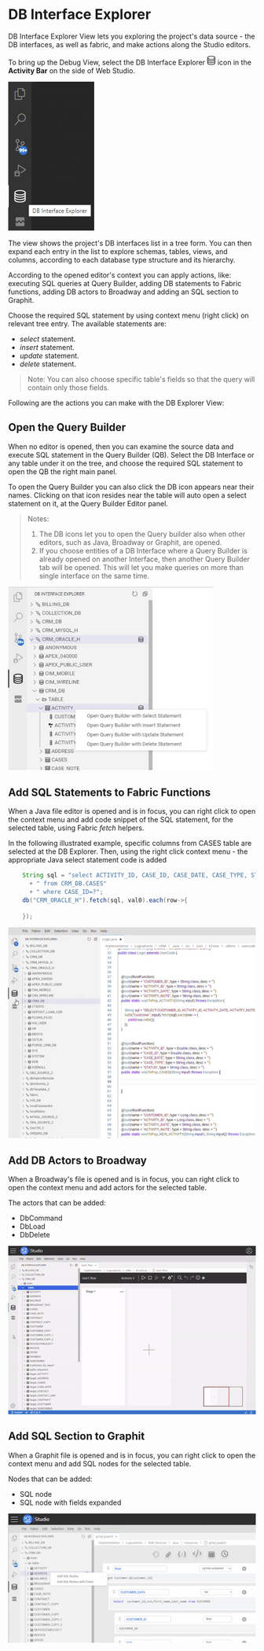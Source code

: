 <web>

# DB Interface Explorer

DB Interface Explorer View lets you exploring the project's data source - the DB interfaces, as well as fabric, and make actions along the Studio editors. 

To bring up the Debug View, select the DB Interface Explorer <img src="images/web/datasource_explorer.png" style="zoom:67%;" /> icon in the **Activity Bar** on the side of Web Studio.

 ![DB Explorer icon](images/web/25_1_db_exp_view.png)



The view shows the project's DB interfaces list in a tree form. You can then expand each entry in the list to explore schemas, tables, views, and columns, according to each database type structure and its hierarchy.

According to the opened editor's context you can apply actions, like: executing SQL queries at Query Builder, adding DB statements to Fabric functions, adding DB actors to Broadway and adding an SQL section to Graphit.

Choose the required SQL statement by using context menu (right click) on relevant tree entry. The available statements are:

* *select* statement.
* *insert* statement.
* *update* statement.
* *delete* statement.

> Note: You can also choose specific table's fields so that the query will contain only those fields.



Following are the actions you can make with the DB Explorer View:

## Open the Query Builder

When no editor is opened, then you can examine the source data and execute SQL statement in the Query Builder (QB). Select the DB Interface or any table under it on the tree, and choose the required SQL statement to open the QB the right main panel.

To open the Query Builder you can also click the DB icon appears near their names. Clicking on that icon resides near the table will auto open a select statement on it, at the Query Builder Editor panel.

> Notes:
>
> 1. The DB icons let you to open the Query builder also when other editors, such as Java, Broadway or Graphit, are opened.
> 2. If you choose entities of a DB Interface where a Query Builder is already opened on another Interface, then another Query Builder tab will be opened. This will let you make queries on more than single interface on the same time.



 <img src="images/web/25_2_open_QB.jpg" alt="open QB" style="zoom:80%;" />



## Add SQL Statements to Fabric Functions

When a Java file editor is opened and is in focus, you can right click to open the context menu and add code snippet of the SQL statement, for the selected table, using Fabric *fetch* helpers.

In the following illustrated example, specific columns from CASES table are selected at the DB Explorer. Then, using the right click context menu - the appropriate Java select statement code is added

```java
    String sql = "select ACTIVITY_ID, CASE_ID, CASE_DATE, CASE_TYPE, STATUS"
      + " from CRM_DB.CASES"
      + " where CASE_ID=?";
	db("CRM_ORACLE_H").fetch(sql, val0).each(row->{
	
	});
```

 ![add db fetch function](images/web/25_3_add_func.gif)



## Add DB Actors to Broadway

When a Broadway's file is opened and is in focus, you can right click to open the context menu and add actors for the selected table.

The actors that can be added:

* DbCommand
* DbLoad
* DbDelete



![add bw actor](images/web/25_4_add_bw_actors.gif)

## Add SQL Section to Graphit

 When a Graphit file is opened and is in focus, you can right click to open the context menu and add SQL nodes for the selected table.

Nodes that can be added:

* SQL node
* SQL node with fields expanded

![add bw actor](images/web/25_5_add_graphit.jpg)



</web>

